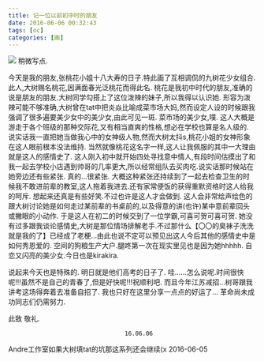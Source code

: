 ```yaml
---
title: 记一位以前初中时的朋友
date: 2016-06-06 00:32:43
tags: [oc]
categories: [画]
---
```

<a data-fancybox="gallery" href="P022.jpg"><img src="P022.jpg"></a>
稍微写点.

今天是我的朋友,张桃花小姐十八大寿的日子.特此画了互相调侃的九树花少女组合.
此人,大树赐名桃花,因满面春光泛桃花而得此名.
桃花是我初中时代的朋友,准确的说是朋友的朋友.大树同学勾搭上了这位泼辣的妹子,所以我得以认识她.
形容为泼辣可能不够准确,大树曾在tat中把炎焱比喻成菜市场大妈,然而设定人设的时候跟我强调了很多遍要美少女中的美少女,由此可见一斑.
菜市场的美少女,噗.
这人大概是游走于各个班级的那种交际花,又有相当直爽的性格,想必在学校也算是名人级的.
说实话我一直把她当做我心中的女神级人物,然而大树太抖s,桃花小姐的女神形象在这人眼前根本没法维持.
当然就像桃花这名字一样,这人让我佩服的其中一大理由就是这人的感情史了.
这人刚入初中就开始四处寻找意中情人,有段时间估摸出了和我一起去学校小店遇到帅哥的几率更大,所以经常组队去买肉吃.说实话那时候站在她旁边还有些紧张.
真的…很紧张.
大概这种紧张还持续到了一起去检查卫生的时候我不敢进前辈的教室,这人拖着我进去.还有家常便饭的获得重默资格时这人给我的呵斥.
想起来还真是有些好笑.不过也许是这人才会做到.
这人会非常绘声绘色的跟大树讨论她是如何走过某前辈的书桌前的,以及得意的讲(也许)某中意前辈回头或撇眼的小动作.
于是这人在初二的时候交到了一位学霸,可喜可贺可喜可贺.
她没有过多跟我谈论感情史,大树是那位情场排解老手.不过那什么【〇〇的臭袜子洗洗就是我的了】已经成了老梗…由此也说不定可以预见出这人今后其他的感情史中是如何秀恩爱的.
空间的狗粮生产大户.腿咚第一次在现实里见也是因为她hhhhh.
自恋又闪亮的美少女.今日也是kirakira.

说起来今天也是特殊的.
明日就是他们高考的日子了.
哇……怎么说呢.时间很快呢!!!虽然不是自己的青春了,但是好快呢!!!祝顺利吧.
而且今年江苏减招…树哥跟我讲考这场得奔着去准备自招了.
我也只好在这里分享一点点的好运了…
革命尚未成功同志们仍需努力.

此致
  敬礼.

                                     16.06.06
Andre工作室如果大树填tat的坑那这系列还会继续(x
2016-06-05
